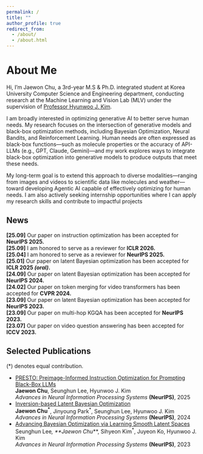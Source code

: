 ```yaml
---
permalink: /
title: ""
author_profile: true
redirect_from: 
  - /about/
  - /about.html
---
```

About Me
======
Hi, I’m Jaewon Chu, a 3rd-year M.S & Ph.D. integrated student at Korea University Computer Science and Engineering department, conducting research at the Machine Learning and Vision Lab (MLV) under the supervision of [Professor Hyunwoo J. Kim](https://www.hyunwoojkim.com/).

I am broadly interested in optimizing generative AI to better serve human needs. My research focuses on the intersection of generative models and black-box optimization methods, including Bayesian Optimization, Neural Bandits, and Reinforcement Learning. Human needs are often expressed as black-box functions—such as molecule properties or the accuracy of API-LLMs (e.g., GPT, Claude, Gemini)—and my work explores ways to integrate black-box optimization into generative models to produce outputs that meet these needs.

My long-term goal is to extend this approach to diverse modalities—ranging from images and videos to scientific data like molecules and weather—toward developing Agentic AI capable of effectively optimizing for human needs. I am also actively seeking internship opportunities where I can apply my research skills and contribute to impactful projects

News
------
**[25.09]** Our paper on instruction optimization has been accepted for **NeurIPS 2025.**<br>
**[25.09]** I am honored to serve as a reviewer for **ICLR 2026.**<br>
**[25.04]** I am honored to serve as a reviewer for **NeurIPS 2025.**<br>
**[25.01]** Our paper on latent Bayesian optimization has been accepted for **ICLR 2025 _(oral)_.**<br>
**[24.09]** Our paper on latent Bayesian optimization has been accepted for **NeurIPS 2024.**<br>
**[24.02]** Our paper on token merging for video transformers has been accepted for **CVPR 2024.**<br>
**[23.09]** Our paper on latent Bayesian optimization has been accepted for **NeurIPS 2023.**<br>
**[23.09]** Our paper on multi-hop KGQA has been accepted for **NeurIPS 2023.**<br>
**[23.07]** Our paper on video question answering has been accepted for **ICCV 2023.**<br>

Selected Publications
------
(*) denotes equal contribution.

- <u>PRESTO: Preimage-Informed Instruction Optimization for Prompting Black-Box LLMs</u><br>
  **Jaewon Chu**, Seunghun Lee, Hyunwoo J. Kim<br>
  _Advances in Neural Information Processing Systems_ **(NeurIPS)**, 2025<br>
- [Inversion-based Latent Bayesian Optimization<br>](https://arxiv.org/pdf/2411.05330)
  **Jaewon Chu<sup>*</sup>**, Jinyoung Park<sup>*</sup>, Seunghun Lee, Hyunwoo J. Kim<br>
  _Advances in Neural Information Processing Systems_ **(NeurIPS)**, 2024<br>
- [Advancing Bayesian Optimization via Learning Smooth Latent Spaces<br>](https://arxiv.org/pdf/2310.20258)
  Seunghun Lee<sup>*</sup>, **Jaewon Chu<sup>*</sup>**, Sihyeon Kim<sup>*</sup>, Juyeon Ko, Hyunwoo J. Kim<br>
  _Advances in Neural Information Processing Systems_ **(NeurIPS)**, 2023<br>